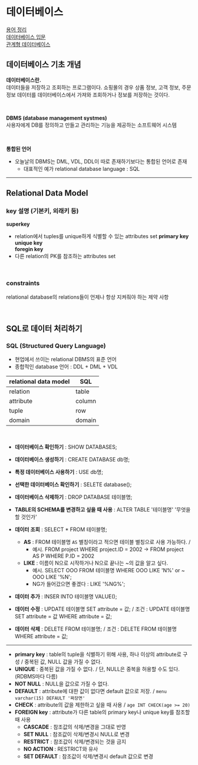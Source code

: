 # 데이터베이스

[용어 정리](./TERM.md)   
[데이터베이스 입문](./pages/1.쉬운코드_데이터베이스_개론.md)   
[관계형 데이터베이스](./pages/1.쉬운코드_데이터베이스_개론.md#relational-database)

## 데이터베이스 기초 개념

**데이터베이스란.**  
데이터들을 저장하고 조회하는 프로그램이다. 쇼핑몰의 경우 상품 정보, 고객 정보, 주문 정보 데이터를 데이터베이스에서 가져와 조회하거나 정보를 저장하는 것이다.

<br>

**DBMS (database management systmes)**  
사용자에게 DB를 정의하고 만들고 관리하는 기능을 제공하는 소프트웨어 시스템

<br>

**통합된 언어**

- 오늘날의 DBMS는 DML, VDL, DDL이 따로 존재하기보다는 통합된 언어로 존재
  - 대표적인 예가 relational database language : SQL

---

## Relational Data Model

### key 설명 (기본키, 외래키 등)

**superkey**

- relation에서 tuples를 unique하게 식별할 수 있는 attributes set
  **primary key**  
  **unique key**  
  **foregin key**
- 다른 relation의 PK를 참조하는 attributes set

<br>

### constraints

relational database의 relations들이 언제나 항상 지켜줘야 하는 제약 사항

<br>

## SQL로 데이터 처리하기

### SQL (Structured Query Language)

- 현업에서 쓰이는 relational DBMS의 표준 언어
- 종합적인 database 언어 : DDL + DML + VDL

| relational data model | SQL    |
| --------------------- | ------ |
| relation              | table  |
| attribute             | column |
| tuple                 | row    |
| domain                | domain |

<br>

- **데이터베이스 확인하기** : SHOW DATABASES;
- **데이터베이스 생성하기** : CREATE DATABASE db명;
- **특정 데이터베이스 사용하기** : USE db명;
- **선택한 데이터베이스 확인하기** : SELETE database();
- **데이터베이스 삭제하기** : DROP DATABASE 테이블명;
- **TABLE의 SCHEMA를 변경하고 싶을 때 사용** : ALTER TABLE '테이블명' '무엇을 할 것인가'

- **데이터 조회** : SELECT \* FROM 테이블명;
  - **AS** : FROM 테이블명 `AS` 별칭이라고 적으면 테이블 별칭으로 사용 가능하다. /
    - 예시. FROM project WHERE project.ID = 2002 -> FROM project AS P WHERE P.ID = 2002
  - **LIKE** : 이름이 N으로 시작하거나 N으로 끝나는 ~의 값을 알고 싶다.
    - 예시. SELECT OOO FROM 테이블명 WHERE OOO LIKE 'N%' or ~ OOO LIKE '%N';
    - NG가 들어갔으면 좋겠다 : LIKE '%NG%';
- **데이터 추가** : INSER INTO 테이블명 VALUE();
- **데이터 수정** : UPDATE 테이블명 SET attribute = 값; / 조건 : UPDATE 테이블명 SET attribute = 값 WHERE attribute = 값;
- **데이터 삭제** : DELETE FROM 테이블명; / 조건 : DELETE FROM 테이블명 WHERE attribute = 값;

---

- **primary key** : table의 tuple을 식별하기 위해 사용, 하나 이상의 attribute로 구성 / 중복된 값, NULL 값을 가질 수 없다.
- **UNIQUE** : 중복된 값을 가질 수 없다. / 단, NULL은 중복을 허용할 수도 있다. (RDBMS마다 다름)
- **NOT NULL** : NULL을 값으로 가질 수 없다.
- **DEFAULT** : attribute에 대한 값이 없다면 default 값으로 저장. / `menu varchar(15) DEFAULT '짜장면'`
- **CHECK** : attribute의 값을 제한하고 싶을 때 사용 / `age INT CHECK(age >= 20)`
- **FOREIGN key** : attribute가 다른 table의 primary key나 unique key를 참조할 때 사용
  - **CASCADE** : 참조값의 삭제/변경을 그대로 반영
  - **SET NULL** : 참조값이 삭제/변경시 NULL로 변경
  - **RESTRICT** : 참조값이 삭제/변경되는 것을 금지
  - **NO ACTION** : RESTRICT와 유사
  - **SET DEFAULT** : 참조값이 삭제/변경시 default 값으로 변경
    <br>

<br>

<br>

<br>

<br>

<br>

<br>
